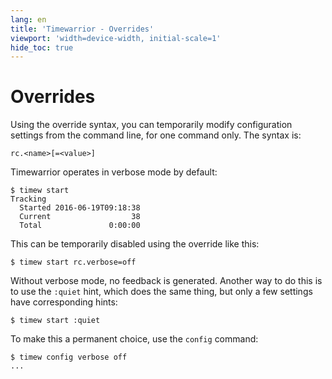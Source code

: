 ```yaml
---
lang: en
title: 'Timewarrior - Overrides'
viewport: 'width=device-width, initial-scale=1'
hide_toc: true
---
```


# Overrides

Using the override syntax, you can temporarily modify configuration settings from the command line, for one command only.
The syntax is:

```console
rc.<name>[=<value>]
```

Timewarrior operates in verbose mode by default:

```console
$ timew start
Tracking
  Started 2016-06-19T09:18:38
  Current                  38
  Total               0:00:00
```

This can be temporarily disabled using the override like this:

```console
$ timew start rc.verbose=off
```

Without verbose mode, no feedback is generated.
Another way to do this is to use the `:quiet` hint, which does the same thing, but only a few settings have corresponding hints:

```console
$ timew start :quiet
```

To make this a permanent choice, use the `config` command:

```console
$ timew config verbose off
...
```
